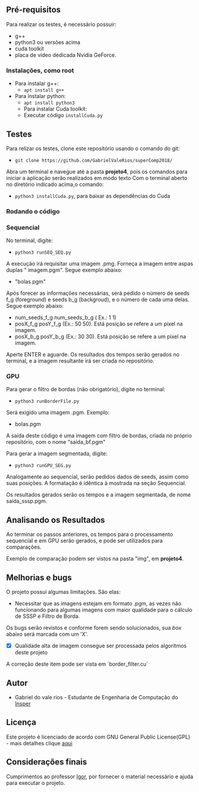 ## Pré-requisitos
Para realizar os testes, é necessário possuir:
- g++
- python3 ou versões acima
- cuda toolkit
- placa de vídeo dedicada Nvidia GeForce. 

### Instalações, como root
- Para instalar g++:
  - `apt install g++`
- Para instalar python:
  - `apt install python3`
  - Para instalar Cuda toolkit:
  - Executar código `installCuda.py`
  
## Testes
Para relizar os testes, clone este repositório usando o comando do git: 
- `git clone https://github.com/GabrielValeRios/superComp2018/`

Abra um terminal e navegue até a pasta **projeto4**, pois os comandos para iniciar a aplicação serão realizados em modo texto
Com o terminal aberto no diretório indicado acima,o comando:
- `python3 installCuda.py`, para baixar as dependências do Cuda

### Rodando o código

### Sequencial

No terminal, digite:
- `python3 runSEQ_SEQ.py`

A execução irá requisitar uma imagem .pmg. Forneça a imagem entre aspas duplas " imagem.pgm". Segue exemplo abaixo:

- "bolas.pgm"

Após forecer as informações necessárias, será pedido o número de seeds f_g (foreground) e seeds b_g (backgroud), e o número de cada uma delas. Segue exemplo abaixo:

- num_seeds_f_g num_seeds_b_g ( Ex.: 1 1)
- posX_f_g posY_f_g (Ex.: 50 50). Está posição se refere a um pixel na imagem.
- posX_b_g posY_b_g (Ex.: 30 30). Está posição se refere a um pixel na imagem.

Aperte ENTER e aguarde. Os resultados dos tempos serão gerados no terminal, e a imagem resultante irá ser criada no repositório.

### GPU

Para gerar o filtro de bordas (não obrigatório), digite no terminal:
- `python3 runBorderFile.py`

Será exigido uma imagem .pgm. Exemplo:
 - bolas.pgm
 
 A saída deste código é uma imagem com filtro de bordas, criada no próprio repositório, com o nome "saida_bf.pgm"
 
 Para gerar a imagem segmentada, digite:
- `python3 runGPU_SEG.py`

Analogamente ao sequencial, serão pedidos dados de seeds, assim como suas posições. A formatação é idêntica à mostrada na seção Sequencial.

Os resultados gerados serão os tempos e a imagem segmentada, de nome saida_sssp.pgm.

## Analisando os Resultados
Ao terminar os passos anteriores, os tempos para o processamento sequencial e em GPU serão gerados, e pode ser utilizados para comparações.

Exemplo de comparação podem ser vistos na pasta "img", em **projeto4**.

## Melhorias e bugs

O projeto possui algumas limitações. São elas:

- Necessitar que as imagens estejam em formato .pgm, as vezes não funcionando para algumas imagens com maior qualidade para o cálculo de SSSP e Filtro de Borda.

Os bugs serão revistos e conforme forem sendo solucionados, sua _box_ abaixo será marcada com um 'X'.

- [x] Qualidade alta de imagem consegue ser processada pelos algoritmos deste projeto

A correção deste item pode ser vista em ´border_filter.cu´

## Autor

- Gabriel do vale rios - Estudante de Engenharia de Computação do [Insper](https://www.insper.edu.br/)

## Licença

Este projeto é licenciado de acordo com GNU General Public License(GPL) - mais detalhes clique [aqui](https://www.gnu.org/licenses/gpl.html)

## Considerações finais

Cumprimentos ao professor [Igor](https://github.com/igordsm?tab=repositories), por fornecer o material necessário e ajuda para executar o projeto.
